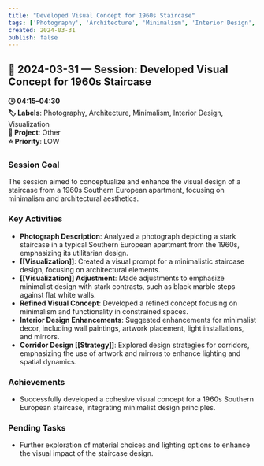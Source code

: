 ```yaml
---
title: "Developed Visual Concept for 1960s Staircase"
tags: ['Photography', 'Architecture', 'Minimalism', 'Interior Design', 'Visualization']
created: 2024-03-31
publish: false
---
```


## 📅 2024-03-31 — Session: Developed Visual Concept for 1960s Staircase

**🕒 04:15–04:30**  
**🏷️ Labels**: Photography, Architecture, Minimalism, Interior Design, Visualization  
**📂 Project**: Other  
**⭐ Priority**: LOW  


### Session Goal
The session aimed to conceptualize and enhance the visual design of a staircase from a 1960s Southern European apartment, focusing on minimalism and architectural aesthetics.

### Key Activities
- **Photograph Description**: Analyzed a photograph depicting a stark staircase in a typical Southern European apartment from the 1960s, emphasizing its utilitarian design.
- **[[Visualization]]**: Created a visual prompt for a minimalistic staircase design, focusing on architectural elements.
- **[[Visualization]] Adjustment**: Made adjustments to emphasize minimalist design with stark contrasts, such as black marble steps against flat white walls.
- **Refined Visual Concept**: Developed a refined concept focusing on minimalism and functionality in constrained spaces.
- **Interior Design Enhancements**: Suggested enhancements for minimalist decor, including wall paintings, artwork placement, light installations, and mirrors.
- **Corridor Design [[Strategy]]**: Explored design strategies for corridors, emphasizing the use of artwork and mirrors to enhance lighting and spatial dynamics.

### Achievements
- Successfully developed a cohesive visual concept for a 1960s Southern European staircase, integrating minimalist design principles.

### Pending Tasks
- Further exploration of material choices and lighting options to enhance the visual impact of the staircase design.

